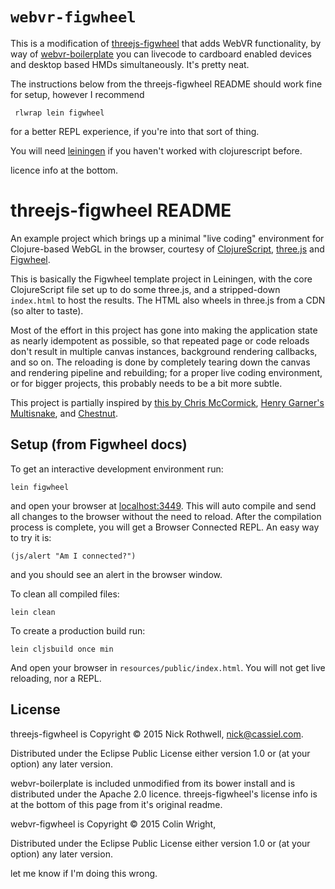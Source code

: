 

# `webvr-figwheel`

This is a modification of [threejs-figwheel](https://github.com/cassiel/threejs-figwheel) that adds WebVR functionality, by way of [webvr-boilerplate](https://github.com/borismus/webvr-boilerplate)
you can livecode to cardboard enabled devices and desktop based HMDs simultaneously. 
It's pretty neat. 

The instructions below from the threejs-figwheel README should work fine for setup, however I recommend 

     rlwrap lein figwheel

for a better REPL experience, if you're into that sort of thing.

You will need [leiningen](http://leiningen.org/) if you haven't worked with clojurescript before.

licence info at the bottom.

# threejs-figwheel README


An example project which brings up a minimal "live coding" environment for Clojure-based WebGL in the browser, courtesy of [ClojureScript](https://github.com/clojure/clojurescript), [three.js](http://threejs.org/) and [Figwheel](https://github.com/bhauman/lein-figwheel).

This is basically the Figwheel template project in Leiningen, with the core ClojureScript file set up to do some three.js, and a stripped-down `index.html` to host the results. The HTML also wheels in three.js from a CDN (so alter to taste).

Most of the effort in this project has gone into making the application state as nearly idempotent as possible, so that repeated page or code reloads don't result in multiple canvas instances, background rendering callbacks, and so on. The reloading is done by completely tearing down the canvas and rendering pipeline and rebuilding; for a proper live coding environment, or for bigger projects, this probably needs to be a bit more subtle.

This project is partially inspired by [this by Chris McCormick](https://github.com/chr15m/clojurescript-threejs-playground), [Henry Garner's Multisnake](https://github.com/henrygarner/multisnake), and [Chestnut](https://github.com/plexus/chestnut).

## Setup (from Figwheel docs)

To get an interactive development environment run:

    lein figwheel

and open your browser at [localhost:3449](http://localhost:3449/).
This will auto compile and send all changes to the browser without the
need to reload. After the compilation process is complete, you will
get a Browser Connected REPL. An easy way to try it is:

    (js/alert "Am I connected?")

and you should see an alert in the browser window.

To clean all compiled files:

    lein clean

To create a production build run:

    lein cljsbuild once min

And open your browser in `resources/public/index.html`. You will not
get live reloading, nor a REPL. 

## License
threejs-figwheel is
Copyright © 2015 Nick Rothwell, nick@cassiel.com.

Distributed under the Eclipse Public License either version 1.0 or (at your option) any later version.



webvr-boilerplate is included unmodified from its bower install and is distributed under the Apache 2.0 licence. 
threejs-figwheel's license info is at the bottom of this page from it's original readme.

webvr-figwheel is 
Copyright © 2015 Colin Wright,  

Distributed under the Eclipse Public License either version 1.0 or (at your option) any later version.

let me know if I'm doing this wrong. 